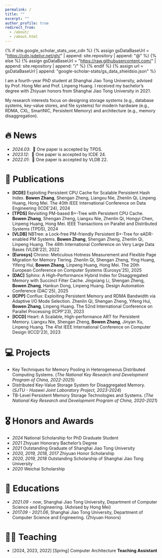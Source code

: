```yaml
---
permalink: /
title: ""
excerpt: ""
author_profile: true
redirect_from: 
  - /about/
  - /about.html
---
```

{% if site.google_scholar_stats_use_cdn %}
{% assign gsDataBaseUrl = "https://cdn.jsdelivr.net/gh/" | append: site.repository | append: "@" %}
{% else %}
{% assign gsDataBaseUrl = "https://raw.githubusercontent.com/" | append: site.repository | append: "/" %}
{% endif %}
{% assign url = gsDataBaseUrl | append: "google-scholar-stats/gs_data_shieldsio.json" %}

<span class='anchor' id='about-me'></span>

I am a fourth-year PhD student at Shanghai Jiao Tong University, advised by Prof. Hong Mei and Prof. Linpeng Huang. I received my bachelor’s degree with Zhiyuan honors from Shanghai Jiao Tong University in 2021.

My research interests focus on designing storage systems (e.g., database systems, key-value stores, and file systems) for modern hardware (e.g., RDMA, CXL, SmartNIC, Persistent Memory) and architecture (e.g., memory disaggregation).

# 🔥 News

- *2024.03*: &nbsp;🎉 One paper is accepted by TPDS.
- *2023.12*: &nbsp;🎉 One paper is accepted by ICDE 24.
- *2022.01*: &nbsp;🎉 One paper is accepted by VLDB 22.

# 📝 Publications

* **[ICDE]** Exploiting Persistent CPU Cache for Scalable Persistent Hash Index. **Bowen Zhang**, Shengan Zheng, Liangxu Nie, Zhenlin Qi, Linpeng Huang, Hong Mei.  The 40th IEEE International Conference on Data Engineering (ICDE'24), 2024
* **[TPDS]** Revisiting PM-based B+-Tree with Persistent CPU Cache. **Bowen Zhang**, Shengan Zheng, Liangxu Nie, Zhenlin Qi, Hongyi Chen, Linpeng Huang, Hong Mei. IEEE Transactions on Parallel and Distributed Systems (TPDS), 2024
* **[VLDB]** NBTree: a Lock-free PM-friendly Persistent B+-Tree for eADR-enabled PM Systems. **Bowen Zhang**, Shengan Zheng, Zhenlin Qi, Linpeng Huang. The 48th International Conference on Very Large Data Bases (VLDB'22), 2022
* **[Eurosys]** Chrono: Meticulous Hotness Measurement and Flexible Page Migration for Memory Tiering. Zhenlin Qi, Shengan Zheng, Ying Huang, Yifeng Hui, **Bowen Zhang**, Linpeng Huang, Hong Mei. The 20th European Conference on Computer Systems (Eurosys'25), 2025
* **[DAC]** Sphinx: A High-Performance Hybrid Index for Disaggregated Memory with Succinct Filter Cache. Jingxiang Li, Shengan Zheng, **Bowen Zhang**, Hankun Dong, Linpeng Huang. Design Automation Conference (DAC'25), 2025
* **[ICPP]** Conflux: Exploiting Persistent Memory and RDMA Bandwidth via Adaptive I/O Mode Selection. Zhenlin Qi, Shengan Zheng, Yifeng Hui, **Bowen Zhang**, Linpeng Huang. The 52nd International Conference on Parallel Processing (ICPP'23), 2023
* **[ICCD]** Heart: A Scalable, High-performance ART for Persistent Memory. Liangxu Nie, Shengan Zheng, **Bowen Zhang**, Jinyan Xu, Linpeng Huang. The 41st IEEE International Conference on Computer Design (ICCD'23), 2023

# 💻 Projects

- Key Techniques for Memory Pooling in Heterogeneous Distributed Computing Systems. (*The National Key Research and Development
  Program of China, 2022-2025*)
- Distributed Key-Value Storage System for Disaggregated Memory. (*SJTU - Huawei Joint Laboratory Project, 2023-2024*)
- TB-Level Persistent Memory Storage Technologies and Systems. (*The National Key Research and Development Program of China,
  2020-2021*)

# 🎖 Honors and Awards

- *2024* National Scholarship for PhD Graduate Student
- *2021* Zhiyuan Honorary Bachelor’s Degree
- *2021* Outstanding Graduate of Shanghai Jiao Tong University
- *2020, 2019, 2018, 2017* Zhiyuan Honor Scholarship
- *2020, 2019, 2018* Outstanding Scholarship of Shanghai Jiao Tong University
- *2020* Weichai Scholarship

# 📖 Educations

- *2021.09 - now*, Shanghai Jiao Tong University, Department of Computer Science and Engineering. (Advised by Hong Mei)
- *2017.09 - 2021.06*, Shanghai Jiao Tong University, Department of Computer Science and Engineering. (Zhiyuan Honors)

# 👨‍🏫 Teaching

- [2024, 2023, 2022] [Spring] Computer Architecture **Teaching Assistant**
